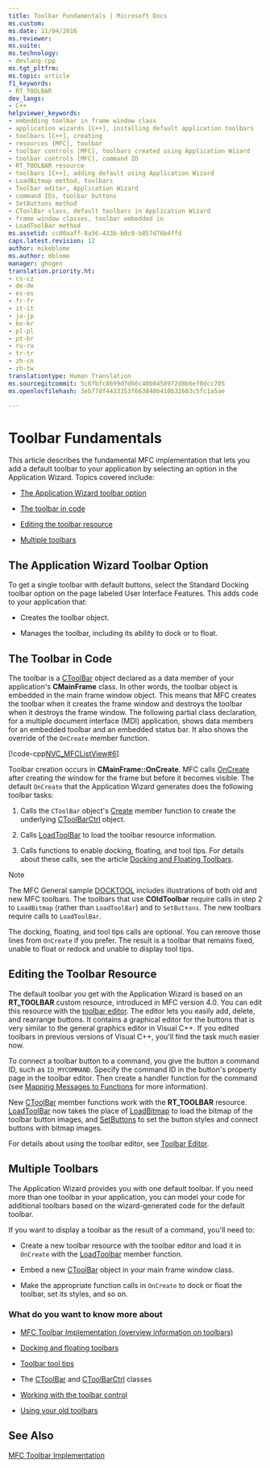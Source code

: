 ```yaml
---
title: Toolbar Fundamentals | Microsoft Docs
ms.custom: 
ms.date: 11/04/2016
ms.reviewer: 
ms.suite: 
ms.technology:
- devlang-cpp
ms.tgt_pltfrm: 
ms.topic: article
f1_keywords:
- RT_TOOLBAR
dev_langs:
- C++
helpviewer_keywords:
- embedding toolbar in frame window class
- application wizards [C++], installing default application toolbars
- toolbars [C++], creating
- resources [MFC], toolbar
- toolbar controls [MFC], toolbars created using Application Wizard
- toolbar controls [MFC], command ID
- RT_TOOLBAR resource
- toolbars [C++], adding default using Application Wizard
- LoadBitmap method, toolbars
- Toolbar editor, Application Wizard
- command IDs, toolbar buttons
- SetButtons method
- CToolBar class, default toolbars in Application Wizard
- frame window classes, toolbar embedded in
- LoadToolBar method
ms.assetid: cc00aaff-8a56-433b-b0c0-b857d76b4ffd
caps.latest.revision: 12
author: mikeblome
ms.author: mblome
manager: ghogen
translation.priority.ht:
- cs-cz
- de-de
- es-es
- fr-fr
- it-it
- ja-jp
- ko-kr
- pl-pl
- pt-br
- ru-ru
- tr-tr
- zh-cn
- zh-tw
translationtype: Human Translation
ms.sourcegitcommit: 5c6fbfc8699d7d66c40b0458972d8b6ef0dcc705
ms.openlocfilehash: 3eb77df4433353f663840b410b32603c5fc1a5ae

---
```

# Toolbar Fundamentals
This article describes the fundamental MFC implementation that lets you add a default toolbar to your application by selecting an option in the Application Wizard. Topics covered include:  
  
-   [The Application Wizard toolbar option](#_core_the_appwizard_toolbar_option)  
  
-   [The toolbar in code](#_core_the_toolbar_in_code)  
  
-   [Editing the toolbar resource](#_core_editing_the_toolbar_resource)  
  
-   [Multiple toolbars](#_core_multiple_toolbars)  
  
##  <a name="_core_the_appwizard_toolbar_option"></a> The Application Wizard Toolbar Option  
 To get a single toolbar with default buttons, select the Standard Docking toolbar option on the page labeled User Interface Features. This adds code to your application that:  
  
-   Creates the toolbar object.  
  
-   Manages the toolbar, including its ability to dock or to float.  
  
##  <a name="_core_the_toolbar_in_code"></a> The Toolbar in Code  
 The toolbar is a [CToolBar](../mfc/reference/ctoolbar-class.md) object declared as a data member of your application's **CMainFrame** class. In other words, the toolbar object is embedded in the main frame window object. This means that MFC creates the toolbar when it creates the frame window and destroys the toolbar when it destroys the frame window. The following partial class declaration, for a multiple document interface (MDI) application, shows data members for an embedded toolbar and an embedded status bar. It also shows the override of the `OnCreate` member function.  
  
 [!code-cpp[NVC_MFCListView#6](../atl/reference/codesnippet/cpp/toolbar-fundamentals_1.h)]  
  
 Toolbar creation occurs in **CMainFrame::OnCreate**. MFC calls [OnCreate](../mfc/reference/cwnd-class.md#cwnd__oncreate) after creating the window for the frame but before it becomes visible. The default `OnCreate` that the Application Wizard generates does the following toolbar tasks:  
  
1.  Calls the `CToolBar` object's [Create](../mfc/reference/ctoolbar-class.md#ctoolbar__create) member function to create the underlying [CToolBarCtrl](../mfc/reference/ctoolbarctrl-class.md) object.  
  
2.  Calls [LoadToolBar](../mfc/reference/ctoolbar-class.md#ctoolbar__loadtoolbar) to load the toolbar resource information.  
  
3.  Calls functions to enable docking, floating, and tool tips. For details about these calls, see the article [Docking and Floating Toolbars](../mfc/docking-and-floating-toolbars.md).  
  
> [!NOTE]
>  The MFC General sample [DOCKTOOL](../visual-cpp-samples.md) includes illustrations of both old and new MFC toolbars. The toolbars that use **COldToolbar** require calls in step 2 to `LoadBitmap` (rather than `LoadToolBar`) and to `SetButtons`. The new toolbars require calls to `LoadToolBar`.  
  
 The docking, floating, and tool tips calls are optional. You can remove those lines from `OnCreate` if you prefer. The result is a toolbar that remains fixed, unable to float or redock and unable to display tool tips.  
  
##  <a name="_core_editing_the_toolbar_resource"></a> Editing the Toolbar Resource  
 The default toolbar you get with the Application Wizard is based on an **RT_TOOLBAR** custom resource, introduced in MFC version 4.0. You can edit this resource with the [toolbar editor](../mfc/toolbar-editor.md). The editor lets you easily add, delete, and rearrange buttons. It contains a graphical editor for the buttons that is very similar to the general graphics editor in Visual C++. If you edited toolbars in previous versions of Visual C++, you'll find the task much easier now.  
  
 To connect a toolbar button to a command, you give the button a command ID, such as `ID_MYCOMMAND`. Specify the command ID in the button's property page in the toolbar editor. Then create a handler function for the command (see [Mapping Messages to Functions](../mfc/reference/mapping-messages-to-functions.md) for more information).  
  
 New [CToolBar](../mfc/reference/ctoolbar-class.md) member functions work with the **RT_TOOLBAR** resource. [LoadToolBar](../mfc/reference/ctoolbar-class.md#ctoolbar__loadtoolbar) now takes the place of [LoadBitmap](../mfc/reference/ctoolbar-class.md#ctoolbar__loadbitmap) to load the bitmap of the toolbar button images, and [SetButtons](../mfc/reference/ctoolbar-class.md#ctoolbar__setbuttons) to set the button styles and connect buttons with bitmap images.  
  
 For details about using the toolbar editor, see [Toolbar Editor](../mfc/toolbar-editor.md).  
  
##  <a name="_core_multiple_toolbars"></a> Multiple Toolbars  
 The Application Wizard provides you with one default toolbar. If you need more than one toolbar in your application, you can model your code for additional toolbars based on the wizard-generated code for the default toolbar.  
  
 If you want to display a toolbar as the result of a command, you'll need to:  
  
-   Create a new toolbar resource with the toolbar editor and load it in `OnCreate` with the [LoadToolbar](../mfc/reference/ctoolbar-class.md#ctoolbar__loadtoolbar) member function.  
  
-   Embed a new [CToolBar](../mfc/reference/ctoolbar-class.md) object in your main frame window class.  
  
-   Make the appropriate function calls in `OnCreate` to dock or float the toolbar, set its styles, and so on.  
  
### What do you want to know more about  
  
-   [MFC Toolbar Implementation (overview information on toolbars)](../mfc/mfc-toolbar-implementation.md)  
  
-   [Docking and floating toolbars](../mfc/docking-and-floating-toolbars.md)  
  
-   [Toolbar tool tips](../mfc/toolbar-tool-tips.md)  
  
-   The [CToolBar](../mfc/reference/ctoolbar-class.md) and [CToolBarCtrl](../mfc/reference/ctoolbarctrl-class.md) classes  
  
-   [Working with the toolbar control](../mfc/working-with-the-toolbar-control.md)  
  
-   [Using your old toolbars](../mfc/using-your-old-toolbars.md)  
  
## See Also  
 [MFC Toolbar Implementation](../mfc/mfc-toolbar-implementation.md)




<!--HONumber=Jan17_HO1-->


